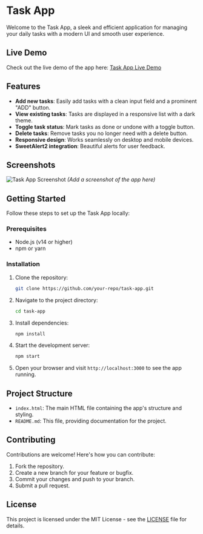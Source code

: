 # Task App

Welcome to the Task App, a sleek and efficient application for managing your daily tasks with a modern UI and smooth user experience.

## Live Demo

Check out the live demo of the app here: [Task App Live Demo](https://web-master-task-4.vercel.app/)

## Features

- **Add new tasks**: Easily add tasks with a clean input field and a prominent "ADD" button.
- **View existing tasks**: Tasks are displayed in a responsive list with a dark theme.
- **Toggle task status**: Mark tasks as done or undone with a toggle button.
- **Delete tasks**: Remove tasks you no longer need with a delete button.
- **Responsive design**: Works seamlessly on desktop and mobile devices.
- **SweetAlert2 integration**: Beautiful alerts for user feedback.

## Screenshots

![Task App Screenshot](./screenshot.png) *(Add a screenshot of the app here)*

## Getting Started

Follow these steps to set up the Task App locally:

### Prerequisites

- Node.js (v14 or higher)
- npm or yarn

### Installation

1. Clone the repository:
   ```bash
   git clone https://github.com/your-repo/task-app.git
   ```
2. Navigate to the project directory:
   ```bash
   cd task-app
   ```
3. Install dependencies:
   ```bash
   npm install
   ```
4. Start the development server:
   ```bash
   npm start
   ```
5. Open your browser and visit `http://localhost:3000` to see the app running.

## Project Structure

- `index.html`: The main HTML file containing the app's structure and styling.
- `README.md`: This file, providing documentation for the project.

## Contributing

Contributions are welcome! Here's how you can contribute:

1. Fork the repository.
2. Create a new branch for your feature or bugfix.
3. Commit your changes and push to your branch.
4. Submit a pull request.

## License

This project is licensed under the MIT License - see the [LICENSE](./LICENSE) file for details. 